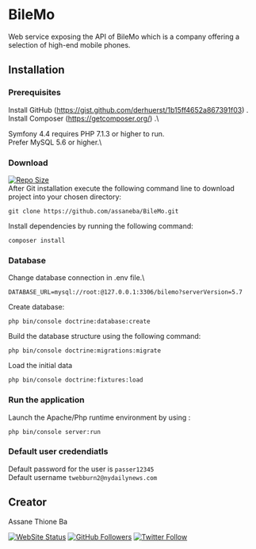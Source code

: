 # BileMo

Web service exposing the API of BileMo which is a company offering a selection of high-end mobile phones.

## Installation

### Prerequisites 

Install GitHub (<https://gist.github.com/derhuerst/1b15ff4652a867391f03>) .\
Install Composer (<https://getcomposer.org/>) .\

Symfony 4.4 requires PHP 7.1.3 or higher to run.\
Prefer MySQL 5.6 or higher.\

### Download

[![Repo Size](https://img.shields.io/github/repo-size/assaneba/BileMo.svg?label=Repo+Size)](https://github.com/assaneba/BileMo/tree/master) \
After Git installation execute the following command line to download project into your chosen directory:
```
git clone https://github.com/assaneba/BileMo.git

```

Install dependencies by running the following command:
```
composer install
```

### Database

Change database connection in .env file.\
```
DATABASE_URL=mysql://root:@127.0.0.1:3306/bilemo?serverVersion=5.7
```

Create database:
```
php bin/console doctrine:database:create
```

Build the database structure using the following command:
```
php bin/console doctrine:migrations:migrate
```

Load the initial data
```
php bin/console doctrine:fixtures:load
```
### Run the application

Launch the Apache/Php runtime environment by using :
```
php bin/console server:run
```

### Default user credendiatls

Default password for the user is ```passer12345```\
Default username ```twebburn2@nydailynews.com```

## Creator

Assane Thione Ba

[![WebSite Status](https://img.shields.io/website-up-down-green-red/https/philippebeck.net.svg?label=https://assaneba.com)](https://assaneba.com)
[![GitHub Followers](https://img.shields.io/github/followers/assaneba.svg?label=GitHub+:+assaneba+|+Followers)](https://github.com/assaneba)
[![Twitter Follow](https://badgen.net/twitter/follow/assanetba)](https://twitter.com/assanetba)
